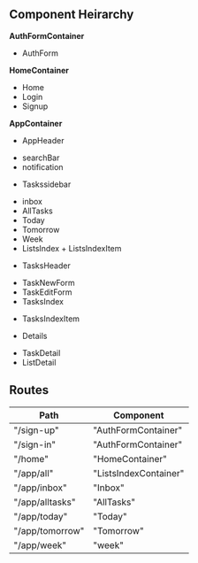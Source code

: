 ## Component Heirarchy

**AuthFormContainer**
 - AuthForm

**HomeContainer**
 - Home
 - Login
 - Signup

**AppContainer**
 - AppHeader
  * searchBar
  * notification

 - Taskssidebar
  *  inbox
  *  AllTasks
  *  Today
  *  Tomorrow
  *  Week
  *  ListsIndex
    + ListsIndexItem

 - TasksHeader
  * TaskNewForm
  * TaskEditForm
  * TasksIndex
   + TasksIndexItem

 - Details
  * TaskDetail
  * ListDetail


## Routes

|Path   | Component   |
|-------|-------------|
| "/sign-up" | "AuthFormContainer" |
| "/sign-in" | "AuthFormContainer" |
| "/home" | "HomeContainer" |
| "/app/all" | "ListsIndexContainer" |
| "/app/inbox" | "Inbox" |
| "/app/alltasks" | "AllTasks" |
| "/app/today" | "Today" |
| "/app/tomorrow" | "Tomorrow" |
| "/app/week" | "week" |
